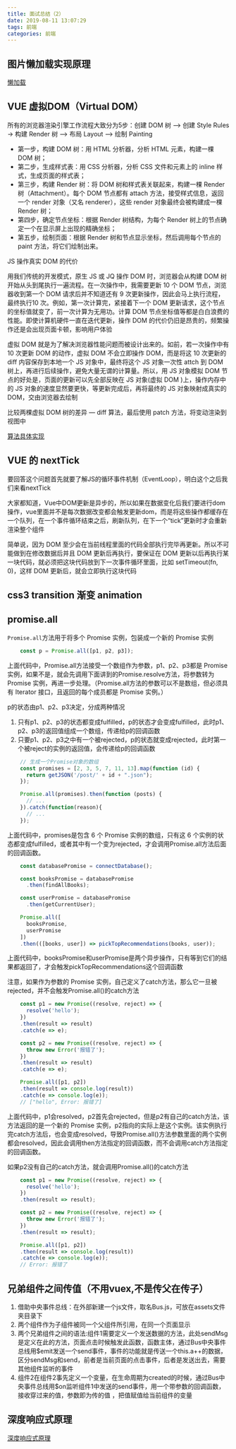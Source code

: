 ```yaml
---
title: 面试总结（2）
date: 2019-08-11 13:07:29
tags: 前端
categories: 前端
---
```


## 图片懒加载实现原理

[懒加载](https://juejin.im/post/5bbc60e8f265da0af609cd04)

## VUE 虚拟DOM（Virtual DOM）

所有的浏览器渲染引擎工作流程大致分为5步：创建 DOM 树 —> 创建 Style Rules -> 构建 Render 树 —> 布局 Layout -—> 绘制 Painting

- 第一步，构建 DOM 树：用 HTML 分析器，分析 HTML 元素，构建一棵 DOM 树；
- 第二步，生成样式表：用 CSS 分析器，分析 CSS 文件和元素上的 inline 样式，生成页面的样式表；
- 第三步，构建 Render 树：将 DOM 树和样式表关联起来，构建一棵 Render 树（Attachment）。每个 DOM 节点都有 attach 方法，接受样式信息，返回一个 render 对象（又名 renderer），这些 render 对象最终会被构建成一棵 Render 树；
- 第四步，确定节点坐标：根据 Render 树结构，为每个 Render 树上的节点确定一个在显示屏上出现的精确坐标；
- 第五步，绘制页面：根据 Render 树和节点显示坐标，然后调用每个节点的 paint 方法，将它们绘制出来。

JS 操作真实 DOM 的代价

用我们传统的开发模式，原生 JS 或 JQ 操作 DOM 时，浏览器会从构建 DOM 树开始从头到尾执行一遍流程。在一次操作中，我需要更新 10 个 DOM 节点，浏览器收到第一个 DOM 请求后并不知道还有 9 次更新操作，因此会马上执行流程，最终执行10 次。例如，第一次计算完，紧接着下一个 DOM 更新请求，这个节点的坐标值就变了，前一次计算为无用功。计算 DOM 节点坐标值等都是白白浪费的性能。即使计算机硬件一直在迭代更新，操作 DOM 的代价仍旧是昂贵的，频繁操作还是会出现页面卡顿，影响用户体验

虚拟 DOM 就是为了解决浏览器性能问题而被设计出来的。如前，若一次操作中有 10 次更新 DOM 的动作，虚拟 DOM 不会立即操作 DOM，而是将这 10 次更新的 diff 内容保存到本地一个 JS 对象中，最终将这个 JS 对象一次性 attch 到 DOM 树上，再进行后续操作，避免大量无谓的计算量。所以，用 JS 对象模拟 DOM 节点的好处是，页面的更新可以先全部反映在 JS 对象(虚拟 DOM )上，操作内存中的 JS 对象的速度显然要更快，等更新完成后，再将最终的 JS 对象映射成真实的 DOM，交由浏览器去绘制

比较两棵虚拟 DOM 树的差异 — diff 算法，最后使用 patch 方法，将变动渲染到视图中

[算法具体实现](https://juejin.im/post/5d36cc575188257aea108a74)

## VUE 的 nextTick

要回答这个问题首先就要了解JS的循环事件机制（EventLoop），明白这个之后我们来看nextTick

大家都知道，Vue中DOM更新是异步的，所以如果在数据变化后我们要进行dom操作，vue里面并不是每次数据改变都会触发更新dom，而是将这些操作都缓存在一个队列，在一个事件循环结束之后，刷新队列，在下一个“tick”更新时才会重新渲染整个组件

简单说，因为 DOM 至少会在当前线程里面的代码全部执行完毕再更新。所以不可能做到在修改数据后并且 DOM 更新后再执行，要保证在 DOM 更新以后再执行某一块代码，就必须把这块代码放到下一次事件循环里面，比如 setTimeout(fn, 0)，这样 DOM 更新后，就会立即执行这块代码

## css3 transition 渐变 animation

## promise.all

`Promise.all`方法用于将多个 Promise 实例，包装成一个新的 Promise 实例

```js
    const p = Promise.all([p1, p2, p3]);
```

上面代码中，Promise.all方法接受一个数组作为参数，p1、p2、p3都是 Promise 实例，如果不是，就会先调用下面讲到的Promise.resolve方法，将参数转为 Promise 实例，再进一步处理。（Promise.all方法的参数可以不是数组，但必须具有 Iterator 接口，且返回的每个成员都是 Promise 实例。）

p的状态由p1、p2、p3决定，分成两种情况

1. 只有p1、p2、p3的状态都变成fulfilled，p的状态才会变成fulfilled，此时p1、p2、p3的返回值组成一个数组，传递给p的回调函数
2. 只要p1、p2、p3之中有一个被rejected，p的状态就变成rejected，此时第一个被reject的实例的返回值，会传递给p的回调函数

```js
    // 生成一个Promise对象的数组
    const promises = [2, 3, 5, 7, 11, 13].map(function (id) {
      return getJSON('/post/' + id + ".json");
    });

    Promise.all(promises).then(function (posts) {
      // ...
    }).catch(function(reason){
      // ...
    });
```

上面代码中，promises是包含 6 个 Promise 实例的数组，只有这 6 个实例的状态都变成fulfilled，或者其中有一个变为rejected，才会调用Promise.all方法后面的回调函数。

```js
    const databasePromise = connectDatabase();

    const booksPromise = databasePromise
      .then(findAllBooks);

    const userPromise = databasePromise
      .then(getCurrentUser);

    Promise.all([
      booksPromise,
      userPromise
    ])
    .then(([books, user]) => pickTopRecommendations(books, user));
```

上面代码中，booksPromise和userPromise是两个异步操作，只有等到它们的结果都返回了，才会触发pickTopRecommendations这个回调函数

注意，如果作为参数的 Promise 实例，自己定义了catch方法，那么它一旦被rejected，并不会触发Promise.all()的catch方法

```js
    const p1 = new Promise((resolve, reject) => {
      resolve('hello');
    })
    .then(result => result)
    .catch(e => e);

    const p2 = new Promise((resolve, reject) => {
      throw new Error('报错了');
    })
    .then(result => result)
    .catch(e => e);

    Promise.all([p1, p2])
    .then(result => console.log(result))
    .catch(e => console.log(e));
    // ["hello", Error: 报错了]
```

上面代码中，p1会resolved，p2首先会rejected，但是p2有自己的catch方法，该方法返回的是一个新的 Promise 实例，p2指向的实际上是这个实例。该实例执行完catch方法后，也会变成resolved，导致Promise.all()方法参数里面的两个实例都会resolved，因此会调用then方法指定的回调函数，而不会调用catch方法指定的回调函数。

如果p2没有自己的catch方法，就会调用Promise.all()的catch方法

```js
    const p1 = new Promise((resolve, reject) => {
      resolve('hello');
    })
    .then(result => result);

    const p2 = new Promise((resolve, reject) => {
      throw new Error('报错了');
    })
    .then(result => result);

    Promise.all([p1, p2])
    .then(result => console.log(result))
    .catch(e => console.log(e));
    // Error: 报错了
```

## 兄弟组件之间传值（不用vuex,不是传父在传子）

1. 借助中央事件总线：在外部新建一个js文件，取名Bus.js，可放在assets文件夹目录下
2. 两个组件作为子组件被同一个父组件所引用，在同一个页面显示
3. 两个兄弟组件之间的语法:组件1需要定义一个发送数据的方法，此处sendMsg是定义在此的方法，页面点击时候触发此函数，函数主体，通过Bus中央事件总线用$emit发送一个send事件，事件的功能就是传送一个this.a++的数据，区分sendMsg和send，前者是当前页面的点击事件，后者是发送出去，需要其他组件监听的事件
4. 组件2在组件2事先定义一个变量，在生命周期为created的时候，通过Bus中央事件总线用$on监听组件1中发送的send事件，用一个带参数的回调函数，接收穿过来的值，参数即为传的值 ，把值赋值给当前组件的变量

## 深度响应式原理

[深度响应式原理](https://cn.vuejs.org/v2/guide/reactivity.html#ad)